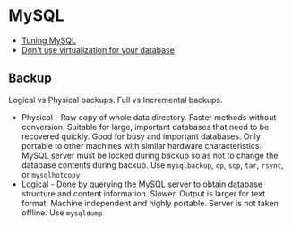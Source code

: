 # MySQL

* [Tuning MySQL](http://blog.codesherpas.com/on_the_path/2011/03/tuning-mysql.html)
* [Don't use virtualization for your database](https://signalvnoise.com/posts/1819-basecamp-now-with-more-vroom)

## Backup

Logical vs Physical backups. Full vs Incremental backups.

* Physical - Raw copy of whole data directory. Faster methods without conversion. Suitable for large, important databases that need to be recovered quickly. Good for busy and important databases. Only portable to other machines with similar hardware characteristics. MySQL server must be locked during backup so as not to change the database contents during backup. Use `mysqlbackup`, `cp`, `scp`, `tar`, `rsync`, or `mysqlhotcopy`
* Logical - Done by querying the MySQL server to obtain database structure and content information. Slower. Output is larger for text format. Machine independent and highly portable. Server is not taken offline. Use `mysqldump`

